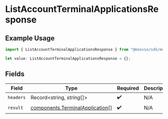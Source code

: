 # ListAccountTerminalApplicationsResponse

## Example Usage

```typescript
import { ListAccountTerminalApplicationsResponse } from "@moovio/sdk/models/operations";

let value: ListAccountTerminalApplicationsResponse = {};
```

## Fields

| Field                                                                              | Type                                                                               | Required                                                                           | Description                                                                        |
| ---------------------------------------------------------------------------------- | ---------------------------------------------------------------------------------- | ---------------------------------------------------------------------------------- | ---------------------------------------------------------------------------------- |
| `headers`                                                                          | Record<string, *string*[]>                                                         | :heavy_check_mark:                                                                 | N/A                                                                                |
| `result`                                                                           | [components.TerminalApplication](../../models/components/terminalapplication.md)[] | :heavy_check_mark:                                                                 | N/A                                                                                |